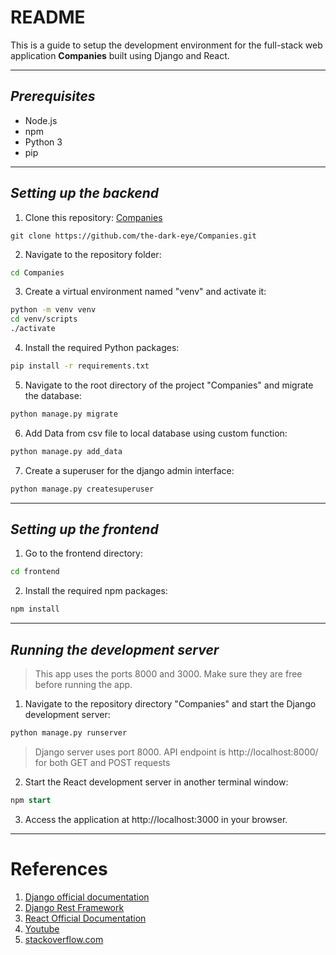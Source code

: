 # **README**

This is a guide to setup the development environment for the full-stack web application **Companies** built using Django and React.

***
## _Prerequisites_
* Node.js
* npm
* Python 3
* pip

***
## _Setting up the backend_
1. Clone this repository: [Companies](https://github.com/the-dark-eye/Companies.git)
```git 
git clone https://github.com/the-dark-eye/Companies.git
```
2. Navigate to the repository folder:
```bash
cd Companies
```
3. Create a virtual environment named "venv" and activate it:
```bash
python -m venv venv
cd venv/scripts
./activate
```
4. Install the required Python packages:
```bash
pip install -r requirements.txt
```
5. Navigate to the root directory of the project "Companies" and migrate the database:
```python
python manage.py migrate
```
6. Add Data from csv file to local database using custom function:
```python
python manage.py add_data
```
7. Create a superuser for the django admin interface:
```python
python manage.py createsuperuser
```
***
## _Setting up the frontend_
1. Go to the frontend directory:
```bash
cd frontend
```
2. Install the required npm packages:
```bash
npm install
```
***
## _Running the development server_

> This app uses the ports 8000 and 3000. Make sure they are free before running the app.
1. Navigate to the repository directory "Companies" and start the Django development server:
```python
python manage.py runserver
```
> Django server uses port 8000. API endpoint is http://localhost:8000/ for both GET and POST requests
2. Start the React development server in another terminal window:
```sql
npm start
```
3.  Access the application at http://localhost:3000 in your browser.

***
# References

1. [Django official documentation](https://docs.djangoproject.com/en/4.1/topics)
2. [Django Rest Framework](https://www.django-rest-framework.org/topics/)
3. [React Official Documentation](https://reactjs.org/docs/getting-started.html)
4. [Youtube](https://youtube.com)
5. [stackoverflow.com](https://stackoverflow.com/)

